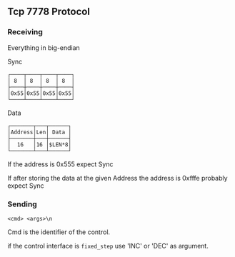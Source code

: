 ## Tcp 7778 Protocol

### Receiving

Everything in big-endian

Sync
```
┌────┬────┬────┬────┐
│ 8  │ 8  │ 8  │ 8  │
├────┼────┼────┼────┤
│0x55│0x55│0x55│0x55│
└────┴────┴────┴────┘
```

Data
```
┌───────┬───┬──────┐
│Address│Len│ Data │
├───────┼───┼──────┤
│  16   │16 │$LEN*8│
└───────┴───┴──────┘
```

If the address is 0x555 expect Sync

If after storing the data at the given Address the address is 0xfffe
probably expect Sync

### Sending

```
<cmd> <args>\n
```
Cmd is the identifier of the control.

if the control interface is `fixed_step` use 'INC' or 'DEC' as argument.